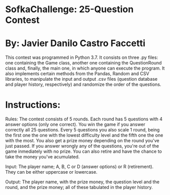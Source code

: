 # SofkaChallenge: 25-Question Contest

# By: Javier Danilo Castro Faccetti

This contest was programmed in Python 3.7. It consists on three .py files: one containing the Game class, another one containing the QuestionRound class and, finally, the main one, in which anyone can execute the program. It also implements certain methods from the Pandas, Random and CSV libraries, to manipulate the input and output .csv files (question database and player history, respectively) and randomize the order of the questions.

# Instructions:

Rules: The contest consists of 5 rounds. Each round has 5 questions with 4 answer options (only one correct). You win the game if you answer correctly all 25 questions. Every 5 questions you also scale 1 round, being the first one the one with the lowest difficulty level and the fifth one the one with the most. You also get a prize money depending on the round you've just passed. If you answer wrongly any of the questions, you're out of the game inmediately with no prize. You can also retire and have the chance to take the money you've acumulated.

Input: The player name; A, B, C or D (answer options) or R (retirement). They can be either uppercase or lowercase.

Output: The player name, with the prize money, the question level and the round, and the prize money; all of these tabulated in the player history.
